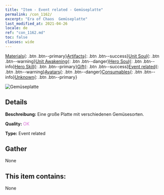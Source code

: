 ```yaml
---
title: "Item - Event related - Gemüseplatte"
permalink: /con_1162/
excerpt: "Era of Chaos  Gemüseplatte"
last_modified_at: 2021-04-26
locale: de
ref: "con_1162.md"
toc: false
classes: wide
---
```

 [Materials](/ItemsDE/){: .btn .btn--primary}[Artifacts](/ItemsDE/Artifacts/){: .btn .btn--success}[Unit Soul](/ItemsDE/UnitSoul/){: .btn .btn--warning}[Unit Awakening](/ItemsDE/UnitAwakening/){: .btn .btn--danger}[Hero Soul](/ItemsDE/HeroSoul/){: .btn .btn--info}[Hero Skill](/ItemsDE/HeroSkill/){: .btn .btn--primary}[Gift](/ItemsDE/Gift/){: .btn .btn--success}[Event related](/ItemsDE/Events/){: .btn .btn--warning}[Avatars](/ItemsDE/Avatars/){: .btn .btn--danger}[Consumables](/ItemsDE/Consumables/){: .btn .btn--info}[Unknown](/ItemsDE/Unknown/){: .btn .btn--primary}

 ![Gemüseplatte](/images/t/i_8150012.png)

## Details
 **Beschreibung:** Eine große Platte mit verschiedenen Gemüsesorten.

 **Quality:** <span style="color: #DA70D6">OK</span>

 **Type:** Event related

## Gather

  None

## This item contains:

  None

